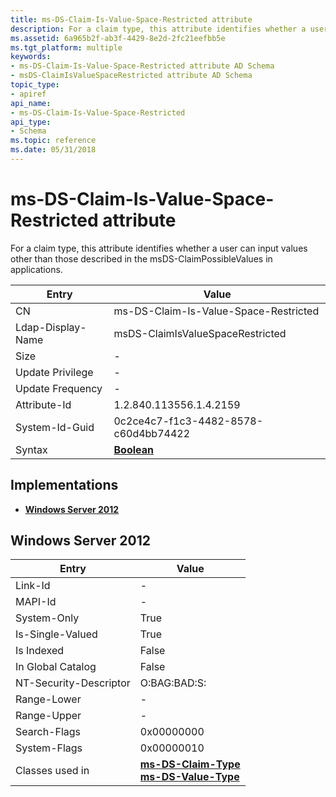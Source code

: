 ```yaml
---
title: ms-DS-Claim-Is-Value-Space-Restricted attribute
description: For a claim type, this attribute identifies whether a user can input values other than those described in the msDS-ClaimPossibleValues in applications.
ms.assetid: 6a965b2f-ab3f-4429-8e2d-2fc21eefbb5e
ms.tgt_platform: multiple
keywords:
- ms-DS-Claim-Is-Value-Space-Restricted attribute AD Schema
- msDS-ClaimIsValueSpaceRestricted attribute AD Schema
topic_type:
- apiref
api_name:
- ms-DS-Claim-Is-Value-Space-Restricted
api_type:
- Schema
ms.topic: reference
ms.date: 05/31/2018
---
```


# ms-DS-Claim-Is-Value-Space-Restricted attribute

For a claim type, this attribute identifies whether a user can input values other than those described in the msDS-ClaimPossibleValues in applications.



| Entry | Value |
|-------------------|---------------------------------------|
| CN                | ms-DS-Claim-Is-Value-Space-Restricted |
| Ldap-Display-Name | msDS-ClaimIsValueSpaceRestricted      |
| Size              | \-                                    |
| Update Privilege  | \-                                    |
| Update Frequency  | \-                                    |
| Attribute-Id      | 1.2.840.113556.1.4.2159               |
| System-Id-Guid    | 0c2ce4c7-f1c3-4482-8578-c60d4bb74422  |
| Syntax            | [**Boolean**](s-boolean.md)          |



## Implementations

-   [**Windows Server 2012**](#windows-server-2012)

## Windows Server 2012



| Entry | Value |
|------------------------|-----------------------------------------------------------------------------------------------------------------|
| Link-Id                | \-                                                                                                              |
| MAPI-Id                | \-                                                                                                              |
| System-Only            | True                                                                                                            |
| Is-Single-Valued       | True                                                                                                            |
| Is Indexed             | False                                                                                                           |
| In Global Catalog      | False                                                                                                           |
| NT-Security-Descriptor | O:BAG:BAD:S:                                                                                                    |
| Range-Lower            | \-                                                                                                              |
| Range-Upper            | \-                                                                                                              |
| Search-Flags           | 0x00000000                                                                                                      |
| System-Flags           | 0x00000010                                                                                                      |
| Classes used in        | [**ms-DS-Claim-Type**](c-msds-claimtype.md)<br/> [**ms-DS-Value-Type**](c-msds-valuetype.md)<br/> |



 

 





